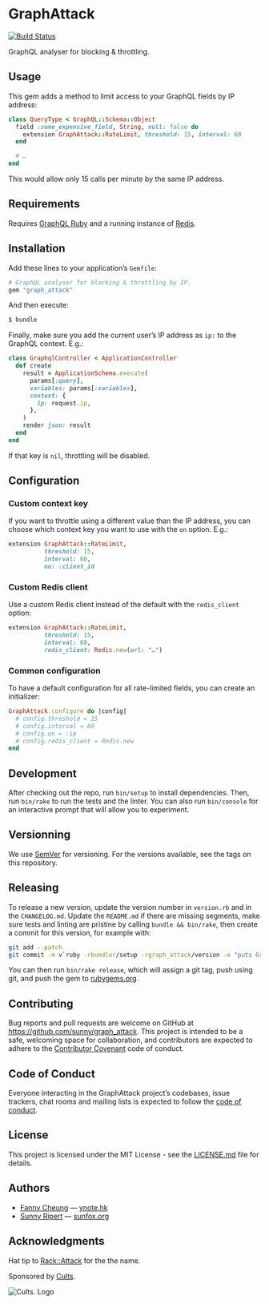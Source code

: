 # GraphAttack

[![Build Status](https://app.travis-ci.com/sunny/graph_attack.svg?branch=main)](https://app.travis-ci.com/sunny/graph_attack)

GraphQL analyser for blocking & throttling.

## Usage

This gem adds a method to limit access to your GraphQL fields by IP address:

```rb
class QueryType < GraphQL::Schema::Object
  field :some_expensive_field, String, null: false do
    extension GraphAttack::RateLimit, threshold: 15, interval: 60
  end

  # …
end
```

This would allow only 15 calls per minute by the same IP address.

## Requirements

Requires [GraphQL Ruby](http://graphql-ruby.org/) and a running instance
of [Redis](https://redis.io/).

## Installation

Add these lines to your application’s `Gemfile`:

```ruby
# GraphQL analyser for blocking & throttling by IP.
gem "graph_attack"
```

And then execute:

```sh
$ bundle
```

Finally, make sure you add the current user’s IP address as `ip:` to the
GraphQL context. E.g.:

```rb
class GraphqlController < ApplicationController
  def create
    result = ApplicationSchema.execute(
      params[:query],
      variables: params[:variables],
      context: {
        ip: request.ip,
      },
    )
    render json: result
  end
end
```

If that key is `nil`, throttling will be disabled.

## Configuration

### Custom context key

If you want to throttle using a different value than the IP address, you can
choose which context key you want to use with the `on` option. E.g.:

```rb
extension GraphAttack::RateLimit,
          threshold: 15,
          interval: 60,
          on: :client_id
```

### Custom Redis client

Use a custom Redis client instead of the default with the `redis_client` option:

```rb
extension GraphAttack::RateLimit,
          threshold: 15,
          interval: 60,
          redis_client: Redis.new(url: "…")
```

### Common configuration

To have a default configuration for all rate-limited fields, you can create an
initializer:

```rb
GraphAttack.configure do |config|
  # config.threshold = 15
  # config.interval = 60
  # config.on = :ip
  # config.redis_client = Redis.new
end
```

## Development

After checking out the repo, run `bin/setup` to install dependencies. Then, run
`bin/rake` to run the tests and the linter. You can also run `bin/console` for
an interactive prompt that will allow you to experiment.

## Versionning

We use [SemVer](http://semver.org/) for versioning. For the versions available,
see the tags on this repository.

## Releasing

To release a new version, update the version number in `version.rb` and in the
`CHANGELOG.md`. Update the `README.md` if there are missing segments, make sure
tests and linting are pristine by calling `bundle && bin/rake`, then create a
commit for this version, for example with:

```sh
git add --patch
git commit -m v`ruby -rbundler/setup -rgraph_attack/version -e "puts GraphAttack::VERSION"`
```

You can then run `bin/rake release`, which will assign a git tag, push using
git, and push the gem to [rubygems.org](https://rubygems.org).

## Contributing

Bug reports and pull requests are welcome on GitHub at
https://github.com/sunny/graph_attack. This project is intended to be a safe,
welcoming space for collaboration, and contributors are expected to adhere to
the [Contributor Covenant](http://contributor-covenant.org) code of conduct.

## Code of Conduct

Everyone interacting in the GraphAttack project’s codebases, issue trackers,
chat rooms and mailing lists is expected to follow the
[code of conduct](https://github.com/sunny/graph_attack/blob/main/CODE_OF_CONDUCT.md).

## License

This project is licensed under the MIT License - see the
[LICENSE.md](https://github.com/sunny/graph_attack/blob/main/LICENSE.md)
file for details.

## Authors

- [Fanny Cheung](https://github.com/Ynote) — [ynote.hk](https://ynote.hk)
- [Sunny Ripert](https://github.com/sunny) — [sunfox.org](https://sunfox.org)

## Acknowledgments

Hat tip to [Rack::Attack](https://github.com/kickstarter/rack-attack) for the
the name.

Sponsored by [Cults](https://cults3d.com).

![Cults. Logo](https://github.com/user-attachments/assets/3a51b90d-1033-4df5-a903-03668fc4b966)
